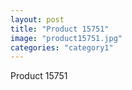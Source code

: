 ```yaml
---
layout: post
title: "Product 15751"
image: "product15751.jpg"
categories: "category1"
---
```

Product 15751
